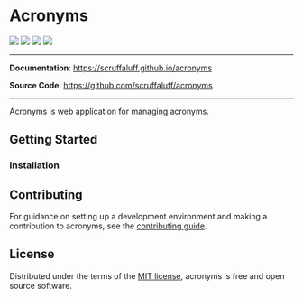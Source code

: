 # Acronyms

![](https://img.shields.io/github/pipeline/scruffaluff/acronyms/master)
![](https://img.shields.io/badge/code%20style-black-000000)
![](https://img.shields.io/github/repo-size/scruffaluff/acronyms)
![](https://img.shields.io/github/license/scruffaluff/acronyms)

---

**Documentation**: https://scruffaluff.github.io/acronyms

**Source Code**: https://github.com/scruffaluff/acronyms

---

Acronyms is web application for managing acronyms.

## Getting Started

### Installation

## Contributing

For guidance on setting up a development environment and making a contribution
to acronyms, see the [contributing guide](CONTRIBUTING.md).

## License

Distributed under the terms of the [MIT license](LICENSE.md), acronyms is free
and open source software.
